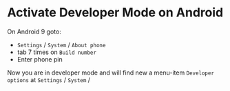 # Activate Developer Mode on Android

On Android 9 goto:

- `Settings` / `System`  / `About phone`
- tab 7 times on `Build number`
- Enter phone pin

Now you are in developer mode and will find new a menu-item `Developer options` at `Settings` / `System` / 
